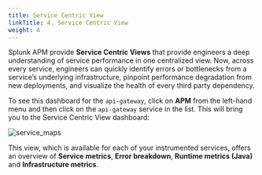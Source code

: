 ```yaml
---
title: Service Centric View
linkTitle: 4. Service Centric View
weight: 4
---
```


Splunk APM provide **Service Centric Views** that provide engineers a deep understanding of service performance in one centralized view. Now, across every service, engineers can quickly identify errors or bottlenecks from a service’s underlying infrastructure, pinpoint performance degradation from new deployments, and visualize the health of every third party dependency.

To see this dashboard for the `api-gateway`, click on **APM** from the left-hand menu and then click on the `api-gateway` service in the list. This will bring you to the Service Centric View dashboard:

![service_maps](../../images/service-view.png)

This view, which is available for each of your instrumented services, offers an overview of **Service metrics**, **Error breakdown**, **Runtime metrics (Java)** and **Infrastructure metrics**.
